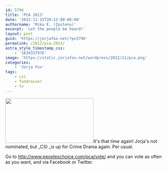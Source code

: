 ```yaml
---
id: 5796
title: 'PCA 2013'
date: '2012-11-15T20:12:00-08:00'
authorname: 'Mika E. (Ipstenu)'
excerpt: 'Let the people be heard!'
layout: post
guid: 'https://jorjafox.net/?p=5796'
permalink: /2012/pca-2013/
astra_style_timestamp_css:
    - '1634337976'
image: 'https://static.jorjafox.net/wordpress/2012/11/pca.png'
categories:
    - 'Jorja Fox'
tags:
    - csi
    - fundraiser
    - tv
---
```


<a href="http://www.peopleschoice.com/pca/vote//"><img class="size-medium wp-image-5797 alignright" title="pca" src="//static.jorjafox.net/wordpress/2012/11/pca-276x140.png" alt="" width="276" height="140" /></a>It's that time again! Jorja's not nominated, but _CSI _is up for Crime Drama again. Per usual.

Go to <a href="http://www.peopleschoice.com/pca/vote//">http://www.peopleschoice.com/pca/vote/</a> and you can vote as often as you want, and via Facebook or Twitter.
